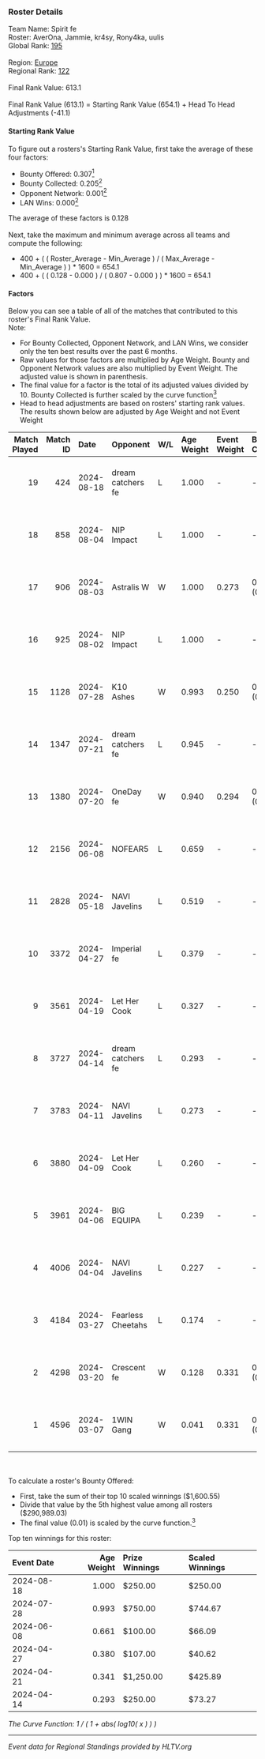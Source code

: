 ### Roster Details<br />
Team Name: Spirit fe<br />
Roster: AverOna, Jammie, kr4sy, Rony4ka, uulis<br />
Global Rank: [195](../../standings_global_2024_08_28.md)<br />
<br />
Region: [Europe]( ../../standings_europe_2024_08_28.md)<br />
Regional Rank: [122]( ../../standings_europe_2024_08_28.md)<br />
<br />
Final Rank Value:  613.1<br />
<br />
Final Rank Value (613.1) = Starting Rank Value (654.1) + Head To Head Adjustments (-41.1)<br />

#### Starting Rank Value<br />
To figure out a rosters's Starting Rank Value, first take the average of these four factors:<br />
- Bounty Offered: 0.307[<sup>1</sup>](#table2)
- Bounty Collected: 0.205[<sup>2</sup>](#table1)
- Opponent Network: 0.001[<sup>2</sup>](#table1)
- LAN Wins: 0.000[<sup>2</sup>](#table1)

The average of these factors is 0.128<br />
<br />
Next, take the maximum and minimum average across all teams and compute the following:<br />
- 400 + ( ( Roster_Average - Min_Average ) / ( Max_Average - Min_Average ) ) * 1600 = 654.1
- 400 + ( ( 0.128 - 0.000 ) / ( 0.807 - 0.000 ) ) * 1600 = 654.1


#### Factors<br />
Below you can see a table of all of the matches that contributed to this roster's Final Rank Value.<br />
Note:<br />

- For Bounty Collected, Opponent Network, and LAN Wins, we consider only the ten best results over the past 6 months.
- Raw values for those factors are multiplied by Age Weight. Bounty and Opponent Network values are also multiplied by Event Weight. The adjusted value is shown in parenthesis.
- The final value for a factor is the total of its adjusted values divided by 10. Bounty Collected is further scaled by the curve function[<sup>3</sup>](#curveFunction)
- Head to head adjustments are based on rosters' starting rank values. The results shown below are adjusted by Age Weight and not Event Weight
<span id="table1"></span><br />


| Match Played | Match ID | Date       | Opponent          | W/L | Age Weight | Event Weight | Bounty Collected | Opponent Network | LAN Wins  | H2H Adj. | Roster                                   |
| -: | -: | :- | :- | :- | :- | :- | :- | :- | :- | -: | :- |
|           19 |      424 | 2024-08-18 | dream catchers fe | L   | 1.000      | -            | -                | -                | -         |    -9.71 | AverOna, Jammie, kr4sy, Rony4ka, uulis   |
|           18 |      858 | 2024-08-04 | NIP Impact        | L   | 1.000      | -            | -                | -                | -         |   -12.25 | AverOna, Jammie, Rony4ka, tenweri, uulis |
|           17 |      906 | 2024-08-03 | Astralis W        | W   | 1.000      | 0.273        | 0.002 (0.001)    | 0.033 (0.009)    | 0 (0.000) |    15.74 | irbitka, Jammie, Rony4ka, tenweri, uulis |
|           16 |      925 | 2024-08-02 | NIP Impact        | L   | 1.000      | -            | -                | -                | -         |   -12.39 | AverOna, Jammie, Rony4ka, tenweri, uulis |
|           15 |     1128 | 2024-07-28 | K10 Ashes         | W   | 0.993      | 0.250        | 0.001 (0.000)    | 0.000 (0.000)    | 0 (0.000) |    10.97 | AverOna, Jammie, Rony4ka, tenweri, uulis |
|           14 |     1347 | 2024-07-21 | dream catchers fe | L   | 0.945      | -            | -                | -                | -         |   -11.01 | AverOna, Jammie, Rony4ka, tenweri, uulis |
|           13 |     1380 | 2024-07-20 | OneDay fe         | W   | 0.940      | 0.294        | 0.002 (0.000)    | 0.000 (0.000)    | 0 (0.000) |    10.38 | AverOna, Jammie, Rony4ka, tenweri, uulis |
|           12 |     2156 | 2024-06-08 | NOFEAR5           | L   | 0.659      | -            | -                | -                | -         |    -9.71 | AverOna, Jammie, Rony4ka, tenweri, uulis |
|           11 |     2828 | 2024-05-18 | NAVI Javelins     | L   | 0.519      | -            | -                | -                | -         |    -4.89 | AverOna, Jammie, Rony4ka, tenweri, uulis |
|           10 |     3372 | 2024-04-27 | Imperial fe       | L   | 0.379      | -            | -                | -                | -         |    -1.71 | AverOna, Jammie, Rony4ka, tenweri, uulis |
|            9 |     3561 | 2024-04-19 | Let Her Cook      | L   | 0.327      | -            | -                | -                | -         |    -2.47 | AverOna, Jammie, Rony4ka, tenweri, uulis |
|            8 |     3727 | 2024-04-14 | dream catchers fe | L   | 0.293      | -            | -                | -                | -         |    -3.66 | AverOna, Jammie, Rony4ka, tenweri, uulis |
|            7 |     3783 | 2024-04-11 | NAVI Javelins     | L   | 0.273      | -            | -                | -                | -         |    -2.87 | AverOna, Jammie, Rony4ka, tenweri, uulis |
|            6 |     3880 | 2024-04-09 | Let Her Cook      | L   | 0.260      | -            | -                | -                | -         |    -1.95 | AverOna, Jammie, Rony4ka, tenweri, uulis |
|            5 |     3961 | 2024-04-06 | BIG EQUIPA        | L   | 0.239      | -            | -                | -                | -         |    -2.95 | AverOna, Jammie, Rony4ka, tenweri, uulis |
|            4 |     4006 | 2024-04-04 | NAVI Javelins     | L   | 0.227      | -            | -                | -                | -         |    -2.44 | AverOna, Jammie, Rony4ka, tenweri, uulis |
|            3 |     4184 | 2024-03-27 | Fearless Cheetahs | L   | 0.174      | -            | -                | -                | -         |    -2.75 | AverOna, Jammie, Rony4ka, tenweri, uulis |
|            2 |     4298 | 2024-03-20 | Crescent fe       | W   | 0.128      | 0.331        | 0.004 (0.000)    | 0.063 (0.003)    | 0 (0.000) |     1.98 | AverOna, Jammie, Rony4ka, tenweri, uulis |
|            1 |     4596 | 2024-03-07 | 1WIN Gang         | W   | 0.041      | 0.331        | 0.001 (0.000)    | 0.010 (0.000)    | 0 (0.000) |     0.62 | AverOna, Jammie, Rony4ka, tenweri, uulis |

<br />
<span id="table2"></span><br />
To calculate a roster's Bounty Offered:<br />

- First, take the sum of their top 10 scaled winnings ($1,600.55)
- Divide that value by the 5th highest value among all rosters ($290,989.03)
- The final value (0.01) is scaled by the curve function.[<sup>3</sup>](#curveFunction)

Top ten winnings for this roster:<br />

| Event Date | Age Weight | Prize Winnings | Scaled Winnings |
| :- | -: | :- | :- |
| 2024-08-18 |      1.000 | $250.00        | $250.00         |
| 2024-07-28 |      0.993 | $750.00        | $744.67         |
| 2024-06-08 |      0.661 | $100.00        | $66.09          |
| 2024-04-27 |      0.380 | $107.00        | $40.62          |
| 2024-04-21 |      0.341 | $1,250.00      | $425.89         |
| 2024-04-14 |      0.293 | $250.00        | $73.27          |


<span id="curveFunction"></span>_The Curve Function: 1 / ( 1 + abs( log10( x ) ) )_<br />

---
_Event data for Regional Standings provided by HLTV.org_<br />

